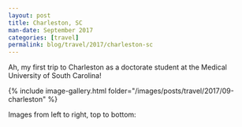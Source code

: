 ```yaml
---
layout: post
title: Charleston, SC
man-date: September 2017
categories: [travel]
permalink: blog/travel/2017/charleston-sc
---
```


Ah, my first trip to Charleston as a doctorate student at the Medical University of South Carolina!

<!--more-->
<!-- hide anything under the more tag from the /blog listing -->

<!-- ...start blog post here -->

{% include image-gallery.html folder="/images/posts/travel/2017/09-charleston" %}

<div class="img-description">
Images from left to right, top to bottom:

</div>
<!-- single photo 
![The Green "Pocket Park", Charlotte, NC](/images/posts/travel/2015/charlotte/IMG_2792.jpg)
-->